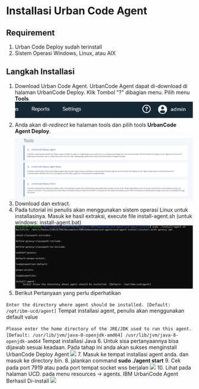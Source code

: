# Installasi Urban Code Agent

## Requirement
1. Urban Code Deploy sudah terinstall
2. Sistem Operasi Windows, Linux, atau AIX

## Langkah Installasi
1. Download Urban Code Agent. UrbanCode Agent dapat di-download di halaman UrbanCode Deploy. Klik Tombol "?" dibagian menu. Pilih menu **Tools**.
![](images/installasi-3.png)
2. Anda akan di-*redirect* ke halaman tools dan pilih tools **UrbanCode Agent Deploy**.
![](images/installasi-4.png)
3. Download dan extract.
4. Pada tutorial ini penulis akan menggunakan sistem operasi Linux untuk installasinya. Masuk ke hasil extraksi, execute file install-agent.sh (untuk windows: install-agent.bat)
![](images/installasi-5.png)
5. Berikut Pertanyaan yang perlu diperhatikan

```Enter the directory where agent should be installed. [Default: /opt/ibm-ucd/agent]```
Tempat installasi agent, penulis akan menggunakan default value

```Please enter the home directory of the JRE/JDK used to run this agent. [Default: /usr/lib/jvm/java-8-openjdk-amd64] /usr/lib/jvm/java-8-openjdk-amd64```
Tempat installasi Java
6. Untuk sisa pertanyaannya bisa dijawab sesuai keadaan. Pada tahap ini anda akan sukses menginstall UrbanCode Deploy Agent
![](images/installasi-6.png)
7. Masuk ke tempat installasi agent anda. dan masuk ke directory bin.
8. jalankan command **sudo ./agent start**
9. Cek pada port 7919 atau pada port tempat socket wss berjalan
![](images/installasi-7.png)
10. Lihat pada halaman UCD. pada menu resources -> agents. IBM UrbanCode Agent Berhasil Di-install
![](images/installasi-8.png)